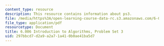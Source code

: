 ```yaml
---
content_type: resource
description: This resource contains information about ps3.
file: /media/https%3A/open-learning-course-data-rc.s3.amazonaws.com/6-006-introduction-to-algorithms-fall-2011/297bbcd7d2a9a2a71a410b0ae41ba5d7_MIT6_006F11_ps3.pdf
file_type: application/pdf
resourcetype: Document
title: 6.006 Introduction to Algorithms, Problem Set 3
uid: 297bbcd7-d2a9-a2a7-1a41-0b0ae41ba5d7
---
```

